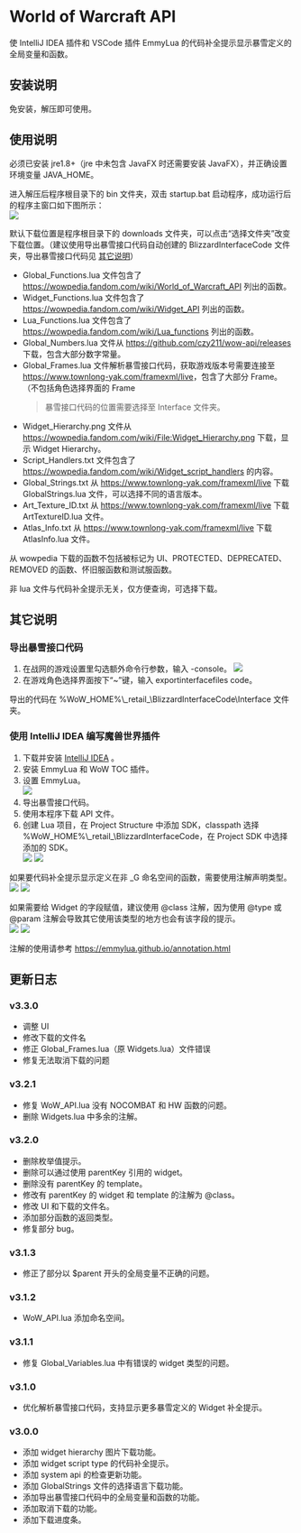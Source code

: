 # World of Warcraft API

使 IntelliJ IDEA 插件和 VSCode 插件 EmmyLua 的代码补全提示显示暴雪定义的全局变量和函数。

## 安装说明

免安装，解压即可使用。

## 使用说明

必须已安装 jre1.8+（jre 中未包含 JavaFX 时还需要安装 JavaFX），并正确设置环境变量 JAVA_HOME。

进入解压后程序根目录下的 bin 文件夹，双击 startup.bat 启动程序，成功运行后的程序主窗口如下图所示：  
![](https://github.com/czy211/picture-library/blob/master/resources/wow-api/MainWindow.png)

默认下载位置是程序根目录下的 downloads 文件夹，可以点击“选择文件夹”改变下载位置。（建议使用导出暴雪接口代码自动创建的 BlizzardInterfaceCode 文件夹，导出暴雪接口代码见 [其它说明](#导出暴雪接口代码)）

- Global_Functions.lua 文件包含了 <https://wowpedia.fandom.com/wiki/World_of_Warcraft_API> 列出的函数。
- Widget_Functions.lua 文件包含了 <https://wowpedia.fandom.com/wiki/Widget_API> 列出的函数。
- Lua_Functions.lua 文件包含了 <https://wowpedia.fandom.com/wiki/Lua_functions> 列出的函数。
- Global_Numbers.lua 文件从 <https://github.com/czy211/wow-api/releases> 下载，包含大部分数字常量。
- Global_Frames.lua 文件解析暴雪接口代码，获取游戏版本号需要连接至 <https://www.townlong-yak.com/framexml/live>，包含了大部分 Frame。（不包括角色选择界面的 Frame
  > 暴雪接口代码的位置需要选择至 Interface 文件夹。
- Widget_Hierarchy.png 文件从 <https://wowpedia.fandom.com/wiki/File:Widget_Hierarchy.png> 下载，显示 Widget Hierarchy。
- Script_Handlers.txt 文件包含了 <https://wowpedia.fandom.com/wiki/Widget_script_handlers> 的内容。
- Global_Strings.txt 从 <https://www.townlong-yak.com/framexml/live> 下载 GlobalStrings.lua 文件，可以选择不同的语言版本。
- Art_Texture_ID.txt 从 <https://www.townlong-yak.com/framexml/live> 下载 ArtTextureID.lua 文件。
- Atlas_Info.txt 从 <https://www.townlong-yak.com/framexml/live> 下载 AtlasInfo.lua 文件。

从 wowpedia 下载的函数不包括被标记为 UI、PROTECTED、DEPRECATED、REMOVED 的函数、怀旧服函数和测试服函数。

非 lua 文件与代码补全提示无关，仅方便查询，可选择下载。

## 其它说明

### 导出暴雪接口代码

1. 在战网的游戏设置里勾选额外命令行参数，输入 -console。
   ![](https://github.com/czy211/picture-library/blob/master/resources/wow-api/BNetSettings.png)
2. 在游戏角色选择界面按下“~”键，输入 exportinterfacefiles code。

导出的代码在 %WoW_HOME%\\_retail\_\BlizzardInterfaceCode\Interface 文件夹。

### 使用 IntelliJ IDEA 编写魔兽世界插件

1. 下载并安装 [IntelliJ IDEA](https://www.jetbrains.com/idea/) 。
2. 安装 EmmyLua 和 WoW TOC 插件。
3. 设置 EmmyLua。  
   ![](https://github.com/czy211/picture-library/blob/master/resources/wow-api/EmmyLuaSettings.png)
4. 导出暴雪接口代码。
5. 使用本程序下载 API 文件。
6. 创建 Lua 项目，在 Project Structure 中添加 SDK，classpath 选择 %WoW_HOME%\\_retail\_\BlizzardInterfaceCode，在 Project SDK 中选择添加的
   SDK。   
   ![](https://github.com/czy211/picture-library/blob/master/resources/wow-api/AddSDK.png)
   ![](https://github.com/czy211/picture-library/blob/master/resources/wow-api/SelectSDK.png)

如果要代码补全提示显示定义在非 _G 命名空间的函数，需要使用注解声明类型。  
![](https://github.com/czy211/picture-library/blob/master/resources/wow-api/UseAnnotation.png)
![](https://github.com/czy211/picture-library/blob/master/resources/wow-api/UseAnnotationParam.png)

如果需要给 Widget 的字段赋值，建议使用 @class 注解，因为使用 @type 或 @param 注解会导致其它使用该类型的地方也会有该字段的提示。  
![](https://github.com/czy211/picture-library/blob/master/resources/wow-api/UseAnnotationClass.png)
![](https://github.com/czy211/picture-library/blob/master/resources/wow-api/UseAnnotationType.png)

注解的使用请参考 <https://emmylua.github.io/annotation.html>

## 更新日志

### v3.3.0

- 调整 UI
- 修改下载的文件名
- 修正 Global_Frames.lua（原 Widgets.lua）文件错误
- 修复无法取消下载的问题

### v3.2.1

- 修复 WoW_API.lua 没有 NOCOMBAT 和 HW 函数的问题。
- 删除 Widgets.lua 中多余的注解。

### v3.2.0

- 删除枚举值提示。
- 删除可以通过使用 parentKey 引用的 widget。
- 删除没有 parentKey 的 template。
- 修改有 parentKey 的 widget 和 template 的注解为 @class。
- 修改 UI 和下载的文件名。
- 添加部分函数的返回类型。
- 修复部分 bug。

### v3.1.3

- 修正了部分以 $parent 开头的全局变量不正确的问题。

### v3.1.2

- WoW_API.lua 添加命名空间。

### v3.1.1

- 修复 Global_Variables.lua 中有错误的 widget 类型的问题。

### v3.1.0

- 优化解析暴雪接口代码，支持显示更多暴雪定义的 Widget 补全提示。

### v3.0.0

- 添加 widget hierarchy 图片下载功能。
- 添加 widget script type 的代码补全提示。
- 添加 system api 的检查更新功能。
- 添加 GlobalStrings 文件的选择语言下载功能。
- 添加导出暴雪接口代码中的全局变量和函数的功能。
- 添加取消下载的功能。
- 添加下载进度条。
